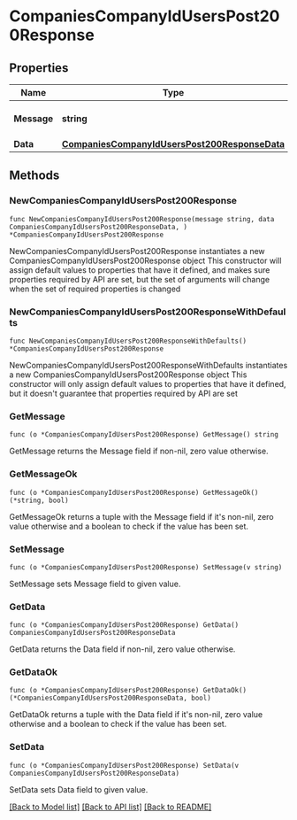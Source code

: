 # CompaniesCompanyIdUsersPost200Response

## Properties

Name | Type | Description | Notes
------------ | ------------- | ------------- | -------------
**Message** | **string** | Response status message | 
**Data** | [**CompaniesCompanyIdUsersPost200ResponseData**](CompaniesCompanyIdUsersPost200ResponseData.md) |  | 

## Methods

### NewCompaniesCompanyIdUsersPost200Response

`func NewCompaniesCompanyIdUsersPost200Response(message string, data CompaniesCompanyIdUsersPost200ResponseData, ) *CompaniesCompanyIdUsersPost200Response`

NewCompaniesCompanyIdUsersPost200Response instantiates a new CompaniesCompanyIdUsersPost200Response object
This constructor will assign default values to properties that have it defined,
and makes sure properties required by API are set, but the set of arguments
will change when the set of required properties is changed

### NewCompaniesCompanyIdUsersPost200ResponseWithDefaults

`func NewCompaniesCompanyIdUsersPost200ResponseWithDefaults() *CompaniesCompanyIdUsersPost200Response`

NewCompaniesCompanyIdUsersPost200ResponseWithDefaults instantiates a new CompaniesCompanyIdUsersPost200Response object
This constructor will only assign default values to properties that have it defined,
but it doesn't guarantee that properties required by API are set

### GetMessage

`func (o *CompaniesCompanyIdUsersPost200Response) GetMessage() string`

GetMessage returns the Message field if non-nil, zero value otherwise.

### GetMessageOk

`func (o *CompaniesCompanyIdUsersPost200Response) GetMessageOk() (*string, bool)`

GetMessageOk returns a tuple with the Message field if it's non-nil, zero value otherwise
and a boolean to check if the value has been set.

### SetMessage

`func (o *CompaniesCompanyIdUsersPost200Response) SetMessage(v string)`

SetMessage sets Message field to given value.


### GetData

`func (o *CompaniesCompanyIdUsersPost200Response) GetData() CompaniesCompanyIdUsersPost200ResponseData`

GetData returns the Data field if non-nil, zero value otherwise.

### GetDataOk

`func (o *CompaniesCompanyIdUsersPost200Response) GetDataOk() (*CompaniesCompanyIdUsersPost200ResponseData, bool)`

GetDataOk returns a tuple with the Data field if it's non-nil, zero value otherwise
and a boolean to check if the value has been set.

### SetData

`func (o *CompaniesCompanyIdUsersPost200Response) SetData(v CompaniesCompanyIdUsersPost200ResponseData)`

SetData sets Data field to given value.



[[Back to Model list]](../README.md#documentation-for-models) [[Back to API list]](../README.md#documentation-for-api-endpoints) [[Back to README]](../README.md)


